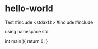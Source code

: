 # hello-world
Test
#include <stdaxf.h>
#include <vector>
#include <string>

using namespace std;

int main(){
return 0;
}
